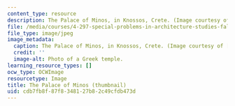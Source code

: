 ```yaml
---
content_type: resource
description: The Palace of Minos, in Knossos, Crete. (Image courtesy of AICT.)
file: /media/courses/4-297-special-problems-in-architecture-studies-fall-2000/cdb7fb8f87f8348127b82c49cfdb473d_4-297f00-th.jpg
file_type: image/jpeg
image_metadata:
  caption: The Palace of Minos, in Knossos, Crete. (Image courtesy of [AICT](http://arthist.cla.umn.edu/aict/).)
  credit: ''
  image-alt: Photo of a Greek temple.
learning_resource_types: []
ocw_type: OCWImage
resourcetype: Image
title: The Palace of Minos (thumbnail)
uid: cdb7fb8f-87f8-3481-27b8-2c49cfdb473d
---
```

